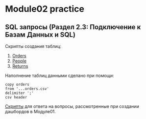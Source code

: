 # Module02 practice

## SQL запросы (Раздел 2.3: Подключение к Базам Данных и SQL)
Скрипты создания таблиц:
1. [Orders](https://github.com/tdutanton/data-engineering/blob/master/de101_hw/module_02/create_orders.sql)
2. [People](https://github.com/tdutanton/data-engineering/blob/master/de101_hw/module_02/create_people.sql)
3. [Returns](https://github.com/tdutanton/data-engineering/blob/master/de101_hw/module_02/create_returns.sql)

Наполнение таблиц данными сделано при помощи:
```
copy orders
from '...orders.csv'
delimiter ';'
csv header
```

[Скрипты](https://github.com/tdutanton/data-engineering/blob/master/de101_hw/module_02/queries_hw.sql) для ответа на вопросы, рассмотренные при создании дашбордов в Модуле01.
